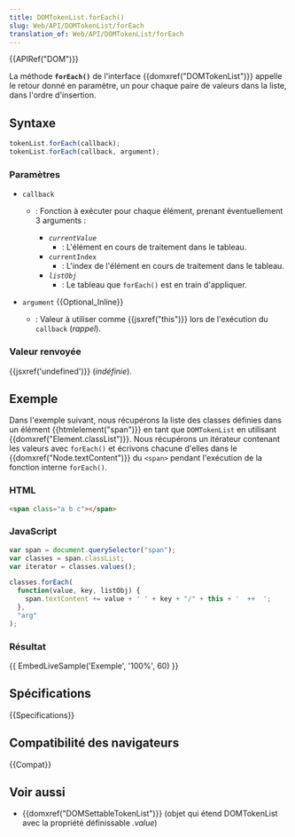```yaml
---
title: DOMTokenList.forEach()
slug: Web/API/DOMTokenList/forEach
translation_of: Web/API/DOMTokenList/forEach
---
```

{{APIRef("DOM")}}

La méthode **`forEach()`** de l'interface {{domxref("DOMTokenList")}} appelle le retour donné en paramètre, un pour chaque paire de valeurs dans la liste, dans l'ordre d'insertion.

## Syntaxe

```js
tokenList.forEach(callback);
tokenList.forEach(callback, argument);
```

### Paramètres

- `callback`

  - : Fonction à exécuter pour chaque élément, prenant éventuellement 3 arguments :

    - _`currentValue`_
      - : L'élément en cours de traitement dans le tableau.
    - `currentIndex`
      - : L'index de l'élément en cours de traitement dans le tableau.
    - _`listObj`_
      - : Le tableau que `forEach()` est en train d'appliquer.

- `argument` {{Optional_Inline}}
  - : Valeur à utiliser comme {{jsxref("this")}} lors de l'exécution du `callback` (_rappel_).

### Valeur renvoyée

{{jsxref('undefined')}} (_indéfinie_).

## Exemple

Dans l'exemple suivant, nous récupérons la liste des classes définies dans un élément {{htmlelement("span")}} en tant que `DOMTokenList` en utilisant {{domxref("Element.classList")}}. Nous récupérons un itérateur contenant les valeurs avec `forEach()` et écrivons chacune d'elles dans le  {{domxref("Node.textContent")}} du `<span>` pendant l'exécution de la fonction interne `forEach()`.

### HTML

```html
<span class="a b c"></span>
```

### JavaScript

```js
var span = document.querySelector("span");
var classes = span.classList;
var iterator = classes.values();

classes.forEach(
  function(value, key, listObj) {
    span.textContent += value + ' ' + key + "/" + this + '  ++  ';
  },
  "arg"
);
```

### Résultat

{{ EmbedLiveSample('Exemple', '100%', 60) }}

## Spécifications

{{Specifications}}

## Compatibilité des navigateurs

{{Compat}}

## Voir aussi

- {{domxref("DOMSettableTokenList")}} (objet qui étend DOMTokenList avec la propriété définissable _.value_)
